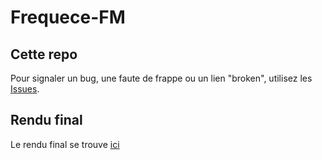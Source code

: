 # Frequece-FM

## Cette repo

Pour signaler un bug, une faute de frappe ou un lien "broken", utilisez les [Issues](https://github.com/tometseslive/Frequece-FM/issues).

## Rendu final

Le rendu final se trouve [ici](https://radiofm.gq)
